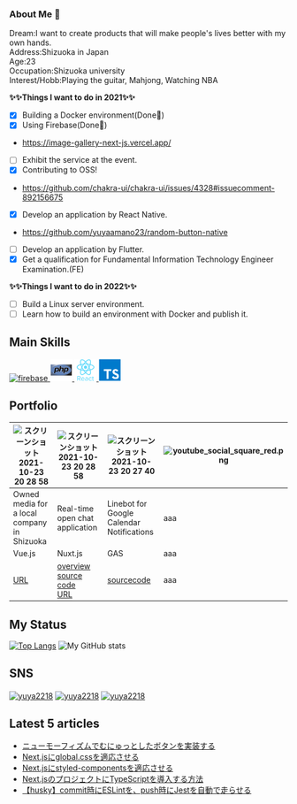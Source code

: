 ### About Me 👋

Dream:I want to create products that will make people's lives better with my own hands.<br>
Address:Shizuoka in Japan<br>
Age:23<br>
Occupation:Shizuoka university<br>
Interest/Hobb:Playing the guitar, Mahjong, Watching NBA<br>


**✨✨Things I want to do in 2021✨✨**<br>

- [x] Building a Docker environment(Done💪)
- [x] Using Firebase(Done💪)
- https://image-gallery-next-js.vercel.app/
- [ ] Exhibit the service at the event.
- [x] Contributing to OSS!
- https://github.com/chakra-ui/chakra-ui/issues/4328#issuecomment-892156675
- [x] Develop an application by React Native.
- https://github.com/yuyaamano23/random-button-native
- [ ] Develop an application by Flutter.
- [x] Get a qualification for Fundamental Information Technology Engineer Examination.(FE)

**✨✨Things I want to do in 2022✨✨**<br>

- [ ] Build a Linux server environment.
- [ ] Learn how to build an environment with Docker and publish it.

## Main Skills

<p align="left"> <a href="https://firebase.google.com/" target="_blank"> <img src="https://www.vectorlogo.zone/logos/firebase/firebase-icon.svg" alt="firebase" width="40" height="40"/> </a> <a href="https://www.php.net" target="_blank"> <img src="https://raw.githubusercontent.com/devicons/devicon/master/icons/php/php-original.svg" alt="php" width="40" height="40"/> </a> <a href="https://reactjs.org/" target="_blank"> <img src="https://raw.githubusercontent.com/devicons/devicon/master/icons/react/react-original-wordmark.svg" alt="react" width="40" height="40"/> </a> <a href="https://www.typescriptlang.org/" target="_blank"> <img src="https://raw.githubusercontent.com/devicons/devicon/master/icons/typescript/typescript-original.svg" alt="typescript" width="40" height="40"/> </a> </p>


## Portfolio


|<img width="250" alt="スクリーンショット 2021-10-23 20 28 58" src="https://user-images.githubusercontent.com/58542696/138554292-cbab7980-27f2-4d9f-af25-11d828c58505.png">|<img width="200" height="170" alt="スクリーンショット 2021-10-23 20 28 58" src="https://user-images.githubusercontent.com/58542696/138554289-a481ce52-cb70-4ec9-afda-a8016d9b9e5d.png">|<img width="150" height="200" alt="スクリーンショット 2021-10-23 20 27 40" src="https://user-images.githubusercontent.com/58542696/139528764-863b52f5-4968-418f-9afc-abb3be150b3f.png">|![youtube_social_square_red.png](https://qiita-image-store.s3.ap-northeast-1.amazonaws.com/0/362315/65d2d650-aee5-40cb-2093-607d931ec087.png)|
|---|---|---|---|
|Owned media for a local company in Shizuoka|Real-time open chat application|Linebot for Google Calendar Notifications|aaa|
|Vue.js|Nuxt.js|GAS|aaa|
|[URL](https://hint.e-toms.com/)<br>|[overview](https://docs.google.com/presentation/d/1tq3w_JTKOItHMCRZYfk3M8s9tLFdCcr_GUYXpspp8cU/edit?usp=sharing)<br>[source code](https://github.com/yuyaamano23/Nuxt.js-real-time-chat-ap)<br>[URL](uxt-chat-app-20d63.firebaseapp.com)<br>|[sourcecode](https://github.com/yuyaamano23/google_calendar_notification_LINEbot)<br>|aaa|


## My Status

[![Top Langs](https://github-readme-stats.vercel.app/api/top-langs/?username=yuyaamano23&layout=compact)](https://github.com/yuyaamano23)
![My GitHub stats](https://github-readme-stats.vercel.app/api?username=yuyaamano23&show_icons=true&theme=flag-india)

## SNS

<a href="https://twitter.com/yuya2218" target="blank"><img align="center" src="https://raw.githubusercontent.com/rahuldkjain/github-profile-readme-generator/master/src/images/icons/Social/twitter.svg" alt="yuya2218" height="50" width="50" /></a>
<a href="https://zenn.dev/yuyaamano23" target="blank"><img align="center" src="https://user-images.githubusercontent.com/58542696/107915561-0f7d7080-6fa8-11eb-97f3-0f92cdb4ca71.png" alt="yuya2218" height="40" width="70" /></a>
<a href="https://qiita.com/Yuya2218" target="blank"><img align="center" src="https://user-images.githubusercontent.com/58542696/107916312-73ecff80-6fa9-11eb-8c7d-f60763c7374c.png" alt="yuya2218" height="50" width="50" /></a>


## Latest 5 articles

<!-- LATEST_ARTICLES_START -->
- [ニューモーフィズムでむにゅっとしたボタンを実装する](https://zenn.dev/yuyaamano23/articles/61e580b0a2ebe0)
- [Next.jsにglobal.cssを適応させる](https://zenn.dev/yuyaamano23/articles/1661278dfe650f)
- [Next.jsにstyled-componentsを適応させる](https://zenn.dev/yuyaamano23/articles/ce2d5fdf56e7b6)
- [Next.jsのプロジェクトにTypeScriptを導入する方法](https://zenn.dev/yuyaamano23/articles/ca8648b395551a)
- [【husky】commit時にESLintを、push時にJestを自動で走らせる](https://zenn.dev/yuyaamano23/articles/4856c45c3d3db1)
<!-- LATEST_ARTICLES_END -->
